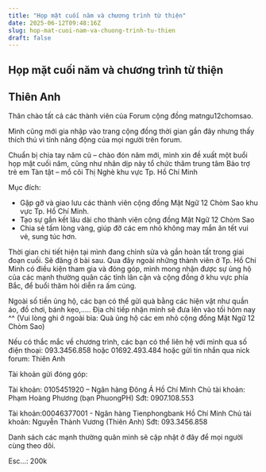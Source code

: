 ```yaml
---
title: "Họp mặt cuối năm và chương trình từ thiện"
date: 2025-06-12T09:48:16Z
slug: hop-mat-cuoi-nam-va-chuong-trinh-tu-thien
draft: false
---
```


## Họp mặt cuối năm và chương trình từ thiện

## Thiên Anh

Thân chào tất cả các thành viên của Forum cộng đồng matngu12chomsao. 

Mình cũng mới gia nhập vào trang cộng đồng thời gian gần đây nhưng thấy thích thú vì tính năng động của mọi người trên forum. 

Chuẩn bị chia tay năm cũ – chào đón năm mới, mình xin đề xuất một buổi họp mặt cuối năm, cũng như nhân dịp này tổ chức thăm trung tâm Bảo trợ trẻ em Tàn tật – mồ côi Thị Nghè khu vực Tp. Hồ Chí Minh

Mục đích: 
- Gặp gỡ và giao lưu các thành viên cộng đồng Mật Ngữ 12 Chòm Sao khu vực Tp. Hồ Chí Minh.
- Tạo sự gắn kết lâu dài cho thành viên cộng đồng Mật Ngữ 12 Chòm Sao
- Chia sẻ tấm lòng vàng, giúp đỡ các em nhỏ không may mắn ăn tết vui vẻ, sung túc hơn.

Thời gian chi tiết hiện tại mình đang chỉnh sửa và gần hoàn tất trong giai đoạn cuối. Sẽ đăng ở bài sau.
Qua đây ngoài những thành viên ở Tp. Hồ Chí Minh có điều kiện tham gia và đóng góp, mình mong nhận được sự ủng hộ của các mạnh thường quân các tỉnh lân cận và cộng đồng ở khu vực phía Bắc, để buổi thăm hỏi diễn ra ấm cúng.

Ngoài số tiền ủng hộ, các bạn có thể gửi quà bằng các hiện vật như quần áo, đồ chơi, bánh kẹo,..... Địa chỉ tiếp nhận mình sẽ đưa lên vào tối hôm nay ^^ (Vui lòng ghi ở ngoài bìa: Quà ủng hộ các em nhỏ cộng đồng Mật Ngữ 12 Chòm Sao)

Nếu có thắc mắc về chương trình, các bạn có thể liên hệ với mình qua số điện thoại: 093.3456.858 hoặc 01692.493.484 hoặc gửi tin nhắn qua nick forum: Thiên Anh

Tài khoản gửi đóng góp:

Tài khoản: 0105451920 – Ngân hàng Đông Á Hồ Chí Minh
Chủ tài khoản: Phạm Hoàng Phương (bạn PhuongPH)
Sđt: 0907.108.553

Tài khoản:00046377001 - Ngân hàng Tienphongbank Hồ Chí Minh
Chủ tài khoản: Nguyễn Thành Vương (Thiên Anh)
Sđt: 093.3456.858

Danh sách các mạnh thường quân mình sẽ cập nhật ở đây để mọi người cùng theo dõi.

Esc...: 200k